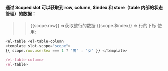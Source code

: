 #### 通过 Scoped slot 可以获取到 row, column, $index 和 store（table 内部的状态管理）的数据：
>> {{scope.row}} =>获取整行的数据
>> {{scope.$index}} => 行的下标
使用:
```js
<el-table <el-table-column
<template slot-scope="scope">
{{ scope.row.userSex === 1 ? "男" : "女" }} </template>

/el-table-column>
/el-table>
```
